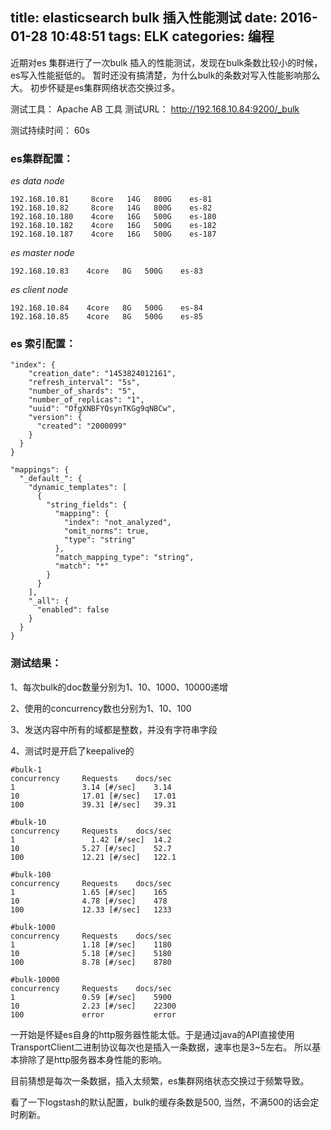 title: elasticsearch bulk 插入性能测试
date: 2016-01-28 10:48:51
tags: ELK
categories: 编程
---

近期对es 集群进行了一次bulk 插入的性能测试，发现在bulk条数比较小的时候，es写入性能挺低的。
暂时还没有搞清楚，为什么bulk的条数对写入性能影响那么大。
初步怀疑是es集群网络状态交换过多。

测试工具： Apache AB 工具
测试URL：  http://192.168.10.84:9200/_bulk

测试持续时间： 60s

### es集群配置：

*es data node*
```
192.168.10.81     8core   14G   800G    es-81
192.168.10.82     8core   14G   800G    es-82
192.168.10.180    4core   16G   500G    es-180
192.168.10.182    4core   16G   500G    es-182
192.168.10.187    4core   16G   500G    es-187
```
*es master node*
```
192.168.10.83    4core   8G   500G    es-83
```
*es client node*
```
192.168.10.84    4core   8G   500G    es-84
192.168.10.85    4core   8G   500G    es-85
```
### es 索引配置：
```
"index": {
    "creation_date": "1453824012161",
    "refresh_interval": "5s",
    "number_of_shards": "5",
    "number_of_replicas": "1",
    "uuid": "OfgXNBFYQsynTKGg9qNBCw",
    "version": {
      "created": "2000099"
    }
  }
}

"mappings": {
  "_default_": {
    "dynamic_templates": [
      {
        "string_fields": {
          "mapping": {
            "index": "not_analyzed",
            "omit_norms": true,
            "type": "string"
          },
          "match_mapping_type": "string",
          "match": "*"
        }
      }
    ],
    "_all": {
      "enabled": false
    }
  }
}
```
### 测试结果：

1、每次bulk的doc数量分别为1、10、1000、10000递增

2、使用的concurrency数也分别为1、10、100

3、发送内容中所有的域都是整数，并没有字符串字段

4、测试时是开启了keepalive的

```
#bulk-1		
concurrency		Requests	docs/sec
1      			3.14 [#/sec]	3.14
10     			17.01 [#/sec]	17.01
100    			39.31 [#/sec]	39.31

#bulk-10		
concurrency		Requests	docs/sec
1			      1.42 [#/sec]	14.2
10	     		5.27 [#/sec]	52.7
100	    		12.21 [#/sec]	122.1

#bulk-100		
concurrency		Requests	docs/sec
1      			1.65 [#/sec]	165
10     			4.78 [#/sec]	478
100   			12.33 [#/sec]	1233

#bulk-1000		
concurrency		Requests	docs/sec
1		      	1.18 [#/sec]	1180
10		     	5.18 [#/sec]	5180
100	    		8.78 [#/sec]	8780

#bulk-10000		
concurrency		Requests	docs/sec
1		      	0.59 [#/sec]	5900
10	     		2.23 [#/sec]	22300
100		    	error	        error
```

一开始是怀疑es自身的http服务器性能太低。于是通过java的API直接使用TransportClient二进制协议每次也是插入一条数据，速率也是3~5左右。
所以基本排除了是http服务器本身性能的影响。

目前猜想是每次一条数据，插入太频繁，es集群网络状态交换过于频繁导致。

看了一下logstash的默认配置，bulk的缓存条数是500, 当然，不满500的话会定时刷新。
